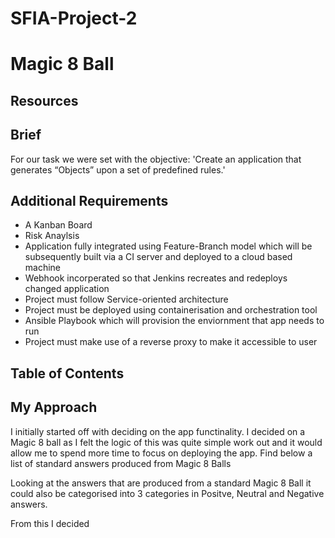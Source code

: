 # SFIA-Project-2

# Magic 8 Ball

## Resources

## Brief

For our task we were set with the objective: 'Create an application that generates “Objects” upon a set of predefined rules.'

## Additional Requirements

* A Kanban Board
* Risk Anaylsis
* Application fully integrated using Feature-Branch model which will be subsequently built via a CI server and deployed to a cloud based machine
* Webhook incorperated so that Jenkins recreates and redeploys changed application
* Project must follow Service-oriented architecture
* Project must be deployed using containerisation and orchestration tool
* Ansible Playbook which will provision the enviornment that app needs to run
* Project must make use of a reverse proxy to make it accessible to user

## Table of Contents

## My Approach

I initially started off with deciding on the app functinality. I decided on a Magic 8 ball as I felt the logic of this was quite simple work out and it would allow me to spend more time to focus on deploying the app. Find below a list of standard answers produced from Magic 8 Balls

Looking at the answers that are produced from a standard Magic 8 Ball it could also be categorised into 3 categories in Positve, Neutral and Negative answers.

From this I decided 